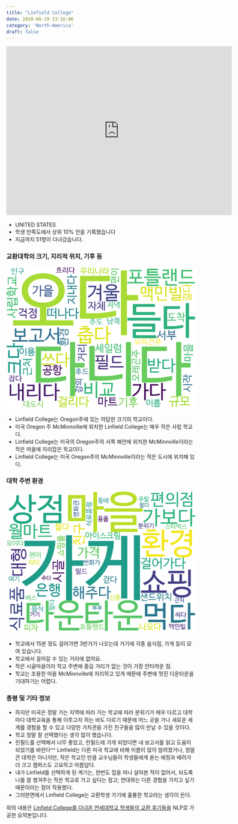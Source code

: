 ```yaml
---
title: "Linfield College"
date: 2020-08-19 13:16:06
category: 'North-America'
draft: false
---
```


<iframe
width="600"
height="450"
frameborder="0" style="border:0"
src="https://www.google.com/maps/embed/v1/place?key=AIzaSyC9e1AME-pVmWC4hBpFdu5S4dKzyepa3HQ&q=Linfield+College&center=45.2006802,-123.1993365&zoom=14" allowfullscreen>
</iframe>

* UNITED STATES
* 학생 만족도에서 상위 10% 안을 기록했습니다
* 지금까지 51명이 다녀갔습니다. 

### 교환대학의 크기, 지리적 위치, 기후 등

![gen_info-WordCloud](../univ_wordclouds_okt/gen_info/US000096_gen_info_okt.png)

* Linfield College는 Oregon주에 있는 아담한 크기의 학교이다.
* 미국 Oregon 주 McMinnville에 위치한 Linfield College는 매우 작은 사립 학교다.
* Linfield College는 미국의 Oregon주의 서쪽 해안에 위치한 McMinnville이라는 작은 마을에 자리잡은 학교이다.
* Linfield College는 미국 Oregon주의 McMinnville이라는 작은 도시에 위치해 있다.


### 대학 주변 환경

![env_info-WordCloud](../univ_wordclouds_okt/env_info/US000096_env_info_okt.png)

* 학교에서 15분 정도 걸어가면 3번가가 나오는데 거기에 각종 음식점, 가게 등이 모여 있습니다.
* 학교에서 걸어갈 수 있는 거리에 없어요.
* 작은 시골마을이라 학교 주변에 즐길 거리가 없는 것이 가장 안타까운 점.
* 학교는 조용한 마을 McMinnville에 자리하고 있게 때문에 주변에 멋진 다운타운을 기대하기는 어렵다.


### 총평 및 기타 정보 
* 하지만 미국은 정말 가는 지역에 따라 가는 학교에 따라 분위기가 매우 다르고 대학마다 대학교육을 통해 이루고자 하는 바도 다르기 때문에 어느 곳을 가나 새로운 세계를 경험을 할 수 있고 다양한 가치관을 가진 친구들을 많이 만날 수 있을 것이다.
* 학교 정말 잘 선택했다는 생각 많이 했습니다.
* 린필드를 선택해서 너무 좋았고, 린필드에 가게 되었다면 내 보고서를 읽고 도움이 되었기를 바란다^^ Linfield는 다른 미국 학교에 비해 이름이 많이 알려졌거나, 정말 큰 대학은 아니지만, 작은 학교인 만큼 교수님들이 학생들에게 쏟는 애정과 배려가 더 크고 캠퍼스도 고요하고 아름답다.
* 내가 Linfield를 선택하게 된 계기는, 한번도 집을 떠나 살아본 적이 없어서, 되도록 나를 잘 챙겨주는 작은 학교로 가고 싶다는 점고; 연대와는 다른 경험을 가지고 싶기 때문이라는 점이 작용했다.
* 그러한면에서 Linfield College는 교환학생 가기에 훌륭한 학교라는 생각이 든다.


위의 내용은 [Linfield College를 다녀온 연세대학교 학생들의 교환 후기들을](http://oia.yonsei.ac.kr/partner/expReport.asp?ucode=US000096&bgbn=A) NLP로 가공한 요약본입니다. 
